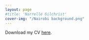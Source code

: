 ```yaml
---
layout: page
#title: 'Narrelle Gilchrist'
cover-img: "/Nairobi background.png"
---
```


Download my CV [here](https://drive.google.com/file/d/1Hq-AuoxnbOKdI8wdJWbKn9xRuy_cU_mo/view?usp=sharing).
